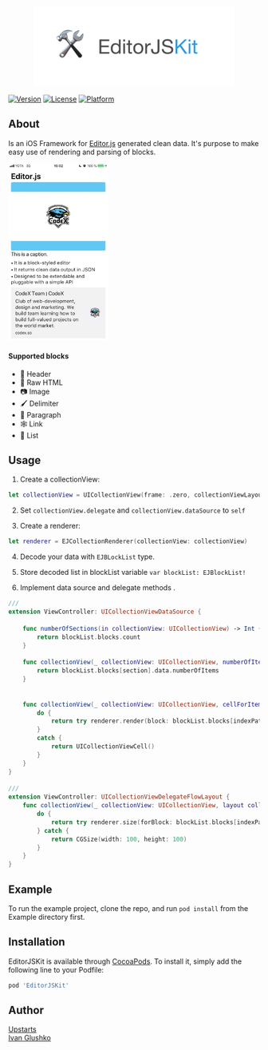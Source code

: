 
<p align="center">
  <img src="logo.png" width=400 />
</p>

[![Version](https://img.shields.io/cocoapods/v/EditorJSKit.svg?style=flat)](https://cocoapods.org/pods/EditorJSKit)
[![License](https://img.shields.io/cocoapods/l/EditorJSKit.svg?style=flat)](https://cocoapods.org/pods/EditorJSKit)
[![Platform](https://img.shields.io/cocoapods/p/EditorJSKit.svg?style=flat)](https://cocoapods.org/pods/EditorJSKit)

## About

Is an iOS Framework for [Editor.js](https://editorjs.io) generated clean data. It's purpose to make easy use of rendering and parsing of blocks.

<p align="left">
  <img src="screenshot.jpg" width=200 />
</p>

#### Supported blocks
* 🎩 Header
* 🥑 Raw HTML
* 📷 Image
* 🖌 Delimiter
* 💌 Paragraph
* 🕸 Link
* 🌿 List


## Usage
1. Create a collectionView:
``` swift
let collectionView = UICollectionView(frame: .zero, collectionViewLayout: UICollectionViewFlowLayout())
```

2. Set `collectionView.delegate` and `collectionView.dataSource` to `self`

3. Create a renderer:
``` swift
let renderer = EJCollectionRenderer(collectionView: collectionView)
```

4. Decode your data with `EJBLockList` type. 

5. Store decoded list in blockList variable `var blockList: EJBlockList!`

6. Implement data source and delegate methods .
``` swift
///
extension ViewController: UICollectionViewDataSource {
    
    func numberOfSections(in collectionView: UICollectionView) -> Int {
        return blockList.blocks.count
    }
    
    func collectionView(_ collectionView: UICollectionView, numberOfItemsInSection section: Int) -> Int {
        return blockList.blocks[section].data.numberOfItems
    }
    
    
    func collectionView(_ collectionView: UICollectionView, cellForItemAt indexPath: IndexPath) -> UICollectionViewCell {
        do {
            return try renderer.render(block: blockList.blocks[indexPath.section], itemIndexPath: indexPath)
        }
        catch {
            return UICollectionViewCell()
        }
    }
}

///
extension ViewController: UICollectionViewDelegateFlowLayout {
    func collectionView(_ collectionView: UICollectionView, layout collectionViewLayout: UICollectionViewLayout, sizeForItemAt indexPath: IndexPath) -> CGSize {
        do {
            return try renderer.size(forBlock: blockList.blocks[indexPath.section], itemIndexPath: indexPath, style: nil, superviewSize: collectionView.frame.size)
        } catch {
            return CGSize(width: 100, height: 100)
        }
    }
}
```




## Example

To run the example project, clone the repo, and run `pod install` from the Example directory first.

## Installation

EditorJSKit is available through [CocoaPods](https://cocoapods.org). To install
it, simply add the following line to your Podfile:

```ruby
pod 'EditorJSKit'
```

## Author

[Upstarts](https://upstarts.work)                 
[Ivan Glushko](https://github.com/ivanglushko)

